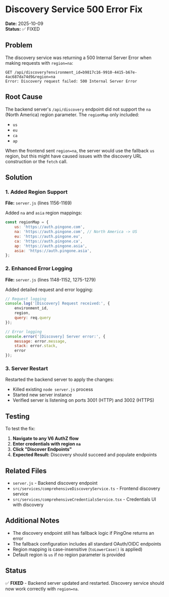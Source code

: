 # Discovery Service 500 Error Fix

**Date:** 2025-10-09  
**Status:** ✅ FIXED  

## Problem

The discovery service was returning a 500 Internal Server Error when making requests with `region=na`:

```
GET /api/discovery?environment_id=b9817c16-9910-4415-b67e-4ac687da74d9&region=na
Error: Discovery request failed: 500 Internal Server Error
```

## Root Cause

The backend server's `/api/discovery` endpoint did not support the `na` (North America) region parameter. The `regionMap` only included:
- `us`
- `eu`
- `ca`
- `ap`

When the frontend sent `region=na`, the server would use the fallback `us` region, but this might have caused issues with the discovery URL construction or the `fetch` call.

## Solution

### 1. Added Region Support
**File:** `server.js` (lines 1156-1169)

Added `na` and `asia` region mappings:

```javascript
const regionMap = {
    us: 'https://auth.pingone.com',
    na: 'https://auth.pingone.com', // North America -> US
    eu: 'https://auth.pingone.eu',
    ca: 'https://auth.pingone.ca',
    ap: 'https://auth.pingone.asia',
    asia: 'https://auth.pingone.asia',
};
```

### 2. Enhanced Error Logging
**File:** `server.js` (lines 1148-1152, 1275-1279)

Added detailed request and error logging:

```javascript
// Request logging
console.log('[Discovery] Request received:', {
    environment_id,
    region,
    query: req.query
});

// Error logging
console.error('[Discovery] Server error:', {
    message: error.message,
    stack: error.stack,
    error
});
```

### 3. Server Restart
Restarted the backend server to apply the changes:
- Killed existing `node server.js` process
- Started new server instance
- Verified server is listening on ports 3001 (HTTP) and 3002 (HTTPS)

## Testing

To test the fix:

1. **Navigate to any V6 AuthZ flow**
2. **Enter credentials with region `na`**
3. **Click "Discover Endpoints"**
4. **Expected Result:** Discovery should succeed and populate endpoints

## Related Files

- `server.js` - Backend discovery endpoint
- `src/services/comprehensiveDiscoveryService.ts` - Frontend discovery service
- `src/services/comprehensiveCredentialsService.tsx` - Credentials UI with discovery

## Additional Notes

- The discovery endpoint still has fallback logic if PingOne returns an error
- The fallback configuration includes all standard OAuth/OIDC endpoints
- Region mapping is case-insensitive (`toLowerCase()` is applied)
- Default region is `us` if no region parameter is provided

## Status

✅ **FIXED** - Backend server updated and restarted. Discovery service should now work correctly with `region=na`.


